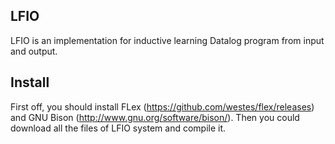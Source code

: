 ## LFIO
LFIO is an implementation for inductive learning Datalog program from input and output.

## Install
First off, you should install FLex (https://github.com/westes/flex/releases) and GNU Bison (http://www.gnu.org/software/bison/).
Then you could download all the files of LFIO system and compile it.
